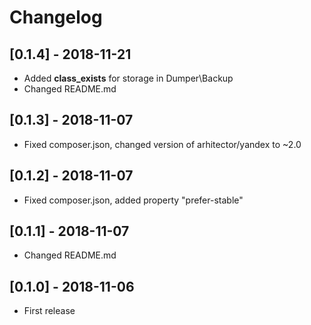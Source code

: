 # Changelog

## [0.1.4] - 2018-11-21

* Added **class_exists** for storage in Dumper\Backup
* Changed README.md

## [0.1.3] - 2018-11-07

* Fixed composer.json, changed version of arhitector/yandex to ~2.0

## [0.1.2] - 2018-11-07

* Fixed composer.json, added property "prefer-stable"

## [0.1.1] - 2018-11-07

* Changed README.md

## [0.1.0] - 2018-11-06

* First release
